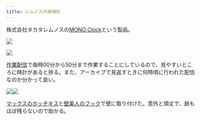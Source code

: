 ```yaml
---
title: レムノスの掛時計
---
```

株式会社タカタレムノスの[MONO Clock](https://www.amazon.co.jp/dp/B004UIT8BK)という製品。

![](https://lh5.googleusercontent.com/gFqTMSlQ7npfDIV_QY36RehFDAg0lyAzN0BW0qbEiDK2uuJDnZ8mbh9GX2ZsRQSvUnDMdbt44rwF_FknnMdD20AbodfaUdjnTmGVcIuOk5dTT3lji0VscgIlPDeNKpPlSokMmY-7ZFbknCpftA)

![](https://lh4.googleusercontent.com/XCkxIEduv8RDls4jyKgkME6xmtdvERGYt3STReiiy-40oYXpQcNbAoDP-FyKOFgqQnkc93S1Vnbob_pwJzVUU87chQWWdcTAzkJPpNs7G-bMhTmzYuZ-bo7jDXNEZC0PUskc0cu1cktCk56sBQ)

[作業配信](https://www.youtube.com/channel/UC5s-KpSDGzxWPWNv94PnJHw)で毎時00分から50分まで作業することにしているので、見やすいところに時計があると捗る。また、アーカイブで見返すときに何時頃に行われた配信なのか分かって良い。

![](https://lh5.googleusercontent.com/5UQJIgTdvMw7ZmJHEK-a9zTjz6fkCxzU-edLWCJ719w0dEgTkaUfQzjBJq9Ii4A8t7TksXg8lnskysNE9-XiAGioITVbgephG9s-xsmFPYky_aNOdQeeYg2rbtZ7o747F0uyT3w-qf_LoDsaSw)![](https://lh6.googleusercontent.com/KQBSVB_CdENl_qrL8yGoOvkM0I6i1i56XM8V08IJg29RUMiUgzroEDEvADamSSy6BX0r96rX-sLZJx6qVBx38Ez9z2qS0Ii41o9FG_fs5X62BpVJ7aSY-AH9PFcNNEFmBG27iK8DJxzpMWvN5w)

[マックスのホッチキス](https://www.amazon.co.jp/dp/B000O9WRWG)と[壁美人のフック](https://www.amazon.co.jp/dp/B00CU78TDG)で壁に取り付けた。意外と頑丈で、跡もほぼ残らないので助かる。
